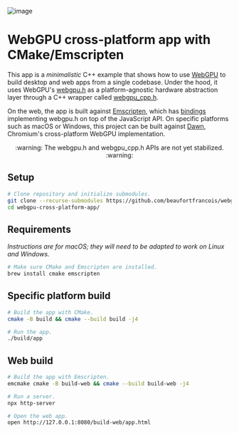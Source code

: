 ![image](https://github.com/beaufortfrancois/webgpu-cross-platform-app/assets/634478/81579516-7390-4198-bb18-68e7f4cb34c3)

# WebGPU cross-platform app with CMake/Emscripten

This app is a <em>minimalistic</em> C++ example that shows how to use [WebGPU](https://gpuweb.github.io/gpuweb/) to build desktop and web apps from a single codebase. Under the hood, it uses WebGPU's [webgpu.h](https://github.com/webgpu-native/webgpu-headers/blob/main/webgpu.h) as a platform-agnostic hardware abstraction layer through a C++ wrapper called [webgpu_cpp.h](https://source.chromium.org/chromium/chromium/src/+/main:third_party/dawn/include/webgpu/webgpu_cpp.h).

On the web, the app is built against [Emscripten](https://emscripten.org/), which has [bindings](https://github.com/emscripten-core/emscripten/blob/main/src/library_webgpu.js) implementing webgpu.h on top of the JavaScript API. On specific platforms such as macOS or Windows, this project can be built against [Dawn](https://dawn.googlesource.com/dawn/), Chromium's cross-platform WebGPU implementation.

<p align="center" width="100%">
:warning: The webgpu.h and webgpu_cpp.h APIs are not yet stabilized. :warning: 
</p>

## Setup

```sh
# Clone repository and initialize submodules.
git clone --recurse-submodules https://github.com/beaufortfrancois/webgpu-cross-platform-app.git
cd webgpu-cross-platform-app/
```

## Requirements

<i>Instructions are for macOS; they will need to be adapted to work on Linux and Windows.</i>

```sh
# Make sure CMake and Emscripten are installed.
brew install cmake emscripten
```

## Specific platform build

```sh
# Build the app with CMake.
cmake -B build && cmake --build build -j4

# Run the app.
./build/app
```

## Web build

```sh
# Build the app with Emscripten.
emcmake cmake -B build-web && cmake --build build-web -j4

# Run a server.
npx http-server
```

```sh
# Open the web app.
open http://127.0.0.1:8080/build-web/app.html
```
